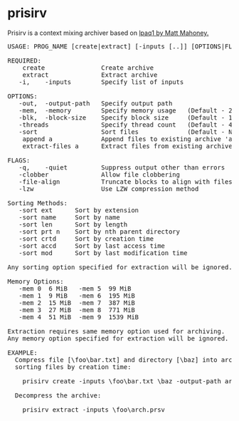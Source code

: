 # prisirv

Prisirv is a context mixing archiver based on [lpaq1 by Matt Mahoney.](http://mattmahoney.net/dc/#lpaq)

<pre>
USAGE: PROG_NAME [create|extract] [-inputs [..]] [OPTIONS|FLAGS]

REQUIRED: 
    create               Create archive
    extract              Extract archive
   -i,    -inputs        Specify list of inputs

OPTIONS:
   -out,  -output-path   Specify output path
   -mem,  -memory        Specify memory usage   (Default - 2 (15 MiB))
   -blk,  -block-size    Specify block size     (Default - 10 MiB)
   -threads              Specify thread count   (Default - 4)
   -sort                 Sort files             (Default - None)
    append a             Append files to existing archive 'a'
    extract-files a      Extract files from existing archive 'a'

FLAGS:
   -q,    -quiet         Suppress output other than errors
   -clobber              Allow file clobbering
   -file-align           Truncate blocks to align with files
   -lzw                  Use LZW compression method

Sorting Methods:
   -sort ext      Sort by extension
   -sort name     Sort by name
   -sort len      Sort by length
   -sort prt n    Sort by nth parent directory
   -sort crtd     Sort by creation time
   -sort accd     Sort by last access time
   -sort mod      Sort by last modification time

Any sorting option specified for extraction will be ignored.
  
Memory Options:
   -mem 0  6 MiB   -mem 5  99 MiB
   -mem 1  9 MiB   -mem 6  195 MiB
   -mem 2  15 MiB  -mem 7  387 MiB
   -mem 3  27 MiB  -mem 8  771 MiB
   -mem 4  51 MiB  -mem 9  1539 MiB

Extraction requires same memory option used for archiving.
Any memory option specified for extraction will be ignored.
  
EXAMPLE:
  Compress file [\foo\bar.txt] and directory [\baz] into archive [\foo\arch],
  sorting files by creation time:

    prisirv create -inputs \foo\bar.txt \baz -output-path arch -sort crtd

  Decompress the archive:

    prisirv extract -inputs \foo\arch.prsv
</pre>
